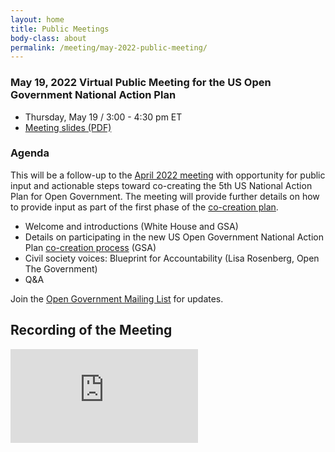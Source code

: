 ```yaml
---
layout: home
title: Public Meetings
body-class: about
permalink: /meeting/may-2022-public-meeting/
---
```


### May 19, 2022 Virtual Public Meeting for the US Open Government National Action Plan

* Thursday, May 19 / 3:00 - 4:30 pm ET
* [Meeting slides (PDF)](/assets/files/2022-05-19-open-gov-public-meeting-slides.pdf)


### Agenda

This will be a follow-up to the [April 2022 meeting](/meeting/april-2022-public-meeting/) with opportunity for public input and actionable steps toward co-creating the 5th US National Action Plan for Open Government. The meeting will provide further details on how to provide input as part of the first phase of the [co-creation plan](/national-action-plan/co-creation/). 

* Welcome and introductions (White House and GSA)
* Details on participating in the new US Open Government National Action Plan [co-creation process](/national-action-plan/co-creation/) (GSA)
* Civil society voices: Blueprint for Accountability (Lisa Rosenberg, Open The Government)
* Q&A

Join the [Open Government Mailing List](https://groups.google.com/g/us-open-government) for updates. 

## Recording of the Meeting

<div class="video-container" style="margin-bottom: 5em">
<iframe src="https://www.youtube.com/embed/_NNGV-IYUsM" title="YouTube video player" frameborder="0" allow="accelerometer; autoplay; clipboard-write; encrypted-media; gyroscope; picture-in-picture" allowfullscreen></iframe>
</div>